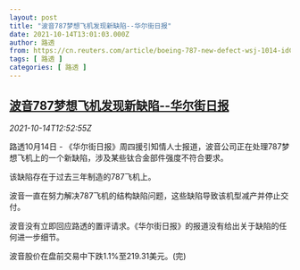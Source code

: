 ```yaml
---
layout: post
title: "波音787梦想飞机发现新缺陷--华尔街日报"
date: 2021-10-14T13:01:03.000Z
author: 路透
from: https://cn.reuters.com/article/boeing-787-new-defect-wsj-1014-idCNKBS2H41HL
tags: [ 路透 ]
categories: [ 路透 ]
---
```

<!--1634216463000-->
[波音787梦想飞机发现新缺陷--华尔街日报](https://cn.reuters.com/article/boeing-787-new-defect-wsj-1014-idCNKBS2H41HL)
------

<div>
<div><i>2021-10-14T12:52:55Z</i></div><p>路透10月14日 - 《华尔街日报》周四援引知情人士报道，波音公司正在处理787梦想飞机上的一个新缺陷，涉及某些钛合金部件强度不符合要求。</p><p>该缺陷存在于过去三年制造的787飞机上。</p><p>波音一直在努力解决787飞机的结构缺陷问题，这些缺陷导致该机型减产并停止交付。</p><p>波音没有立即回应路透的置评请求。《华尔街日报》的报道没有给出关于缺陷的任何进一步细节。</p><p>波音股价在盘前交易中下跌1.1%至219.31美元。(完)</p>
</div>
